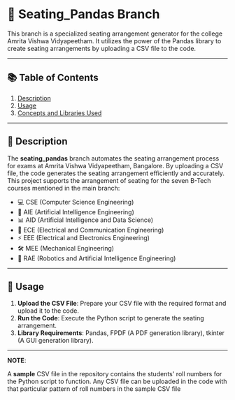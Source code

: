 # 🐼 Seating_Pandas Branch

This branch is a specialized seating arrangement generator for the college Amrita Vishwa Vidyapeetham. It utilizes the power of the Pandas library to create seating arrangements by uploading a CSV file to the code.

---

## 📚 Table of Contents
1. [Description](#description)
2. [Usage](#usage)
3. [Concepts and Libraries Used](#concepts-and-libraries-used)

---

## 📄 Description

The **seating_pandas** branch automates the seating arrangement process for exams at Amrita Vishwa Vidyapeetham, Bangalore. By uploading a CSV file, the code generates the seating arrangement efficiently and accurately. This project supports the arrangement of seating for the seven B-Tech courses mentioned in the main branch:
- 💻 CSE (Computer Science Engineering)
- 🤖 AIE (Artificial Intelligence Engineering)
- 📊 AID (Artificial Intelligence and Data Science)
- 📡 ECE (Electrical and Communication Engineering)
- ⚡ EEE (Electrical and Electronics Engineering)
- 🛠️ MEE (Mechanical Engineering)
- 🤖 RAE (Robotics and Artificial Intelligence Engineering)

---

## 🚀 Usage

1. **Upload the CSV File**: Prepare your CSV file with the required format and upload it to the code.
2. **Run the Code**: Execute the Python script to generate the seating arrangement.
3. **Library Requirements**: Pandas, FPDF (A PDF generation library), tkinter (A GUI generation library).

---

**NOTE**:

A **sample** CSV file in the repository contains the students' roll numbers for the Python script to function. Any CSV file can be uploaded in the code with that particular pattern of roll numbers in the sample CSV file
